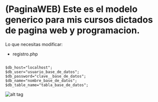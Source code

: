 # (PaginaWEB) Este es el modelo generico para mis cursos dictados de pagina web y programacion.

Lo que necesitas modificar:


- registro.php

```registro.php

$db_host="localhost";
$db_user="usuario_base_de_datos";
$db_password="clave__base_de_datos";
$db_name="nombre_base_de_datos";
$db_table_name="tabla_base_de_datos";

```
![alt tag](imagenes/paginaweb.png)
